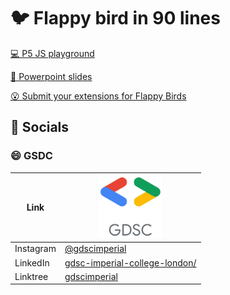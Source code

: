 # 🐦️ Flappy bird in 90 lines

[💻️ P5 JS playground](https://p5js.org/)

[📜 Powerpoint slides](https://docs.google.com/presentation/d/1kC1NS3jnIXJi146ZBy5qR_UVhNYcKNGNcCWEBgb_0Xw/edit?usp=sharing)

[😮 Submit your extensions for Flappy Birds](https://forms.gle/PR3DUMuW1FPUHDzH9)

##  👋 Socials

### 😄 GSDC

| Link       | <img width="100px" src="./gdsc%20logo.webp">                                                                   |
| ---------  | --------------------------------------------------------------                                                 |
| Instagram  | [@gdscimperial](https://www.instagram.com/gdscimperial/)                                                       |
| LinkedIn   | [gdsc-imperial-college-london/](https://www.linkedin.com/company/gdsc-imperial-college-london/)                |
| Linktree   | [gdscimperial](https://linktr.ee/gdscimperial)                                                                 |
